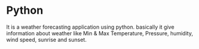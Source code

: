 # Python
It is a weather forecasting application using python. basically it give information about weather like Min &amp; Max Temperature, Pressure, humidity, wind speed, sunrise and sunset. 
